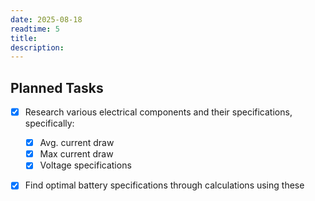 ```yaml
---
date: 2025-08-18
readtime: 5 
title: 
description: 
---
```


## Planned Tasks

- [x] Research various electrical components and their specifications, specifically:
	- [x] Avg. current draw
	- [x] Max current draw
	- [x] Voltage specifications
- [x] Find optimal battery specifications through calculations using these

